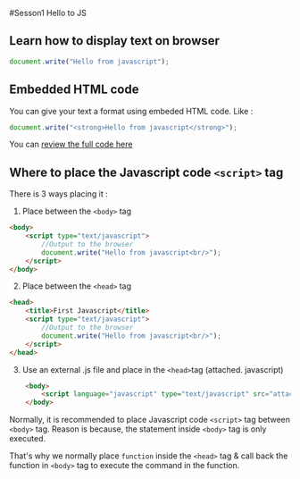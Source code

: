 #Sesson1 Hello to JS

## Learn how to display text on browser

```javascript
document.write("Hello from javascript");
```

## Embedded HTML code 
You can give your text a format using embeded HTML code. Like :

```javascript
document.write("<strong>Hello from javascript</strong>");
```

You can [review the full code here](https://github.com/yclim95/JavaScript-for-Beginners/blob/master/session1_hello_js/first_javascript.html) 

## Where to place the Javascript code `<script>` tag
There is 3 ways placing it : 

1. Place between the `<body>` tag

```html
<body>
	<script type="text/javascript">
		//Output to the browser 
		document.write("Hello from javascript<br/>");
	</script>
</body>
```

2. Place between the `<head>` tag

```html
<head>
	<title>First Javascript</title>
	<script type="text/javascript">
		//Output to the browser 
		document.write("Hello from javascript<br/>");
	</script>
</head>
```
3. Use an external .js file and place in the `<head>`tag (attached. javascript)

```html
	<body>
		<script language="javascript" type="text/javascript" src="attached.js"></script>
	</body>
```

Normally, it is recommended to place Javascript code `<script>` tag between `<body>` tag. Reason is because, the statement inside `<body>` tag is only executed. 

That's why we normally place `function` inside the `<head>` tag & call back the function in `<body>` tag to execute the command in the function. 